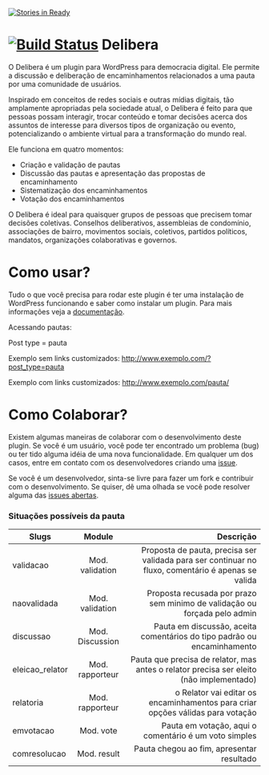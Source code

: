 [![Stories in Ready](https://badge.waffle.io/redelivre/delibera.png?label=ready&title=Ready)](https://waffle.io/redelivre/delibera)

[![Build Status](http://jenkins.beta.redelivre.org.br:8081/buildStatus/icon?job=Beta%20Delibera)](https://github.com/redelivre/delibera)
Delibera
========

O Delibera é um plugin para WordPress para democracia digital. Ele permite a discussão e deliberação de encaminhamentos relacionados a uma pauta por uma comunidade de usuários.

Inspirado em conceitos de redes sociais e outras mídias digitais, tão amplamente apropriadas pela sociedade atual, o Delibera é feito para que pessoas possam interagir, trocar conteúdo e tomar decisões acerca dos assuntos de interesse para diversos tipos de organização ou evento, potencializando o ambiente virtual para a transformação do mundo real.

Ele funciona em quatro momentos:

* Criação e validação de pautas
* Discussão das pautas e apresentação das propostas de encaminhamento
* Sistematização dos encaminhamentos
* Votação dos encaminhamentos

O Delibera é ideal para quaisquer grupos de pessoas que precisem tomar decisões coletivas. Conselhos deliberativos, assembleias de condomínio, associações de bairro, movimentos sociais, coletivos, partidos políticos, mandatos, organizações colaborativas e governos.

Como usar?
==========

Tudo o que você precisa para rodar este plugin é ter uma instalação de WordPress funcionando e saber como instalar um plugin. Para mais informações veja a [documentação](https://github.com/redelivre/delibera/wiki/Home).

Acessando pautas:

Post type = pauta

Exemplo sem links customizados:
http://www.exemplo.com/?post_type=pauta

Exemplo com links customizados:
http://www.exemplo.com/pauta/

Como Colaborar?
===============

Existem algumas maneiras de colaborar com o desenvolvimento deste plugin. Se você é um usuário, você pode ter encontrado um problema (bug) ou ter tido alguma idéia de uma nova funcionalidade. Em qualquer um dos casos, entre em contato com os desenvolvedores criando uma [issue](https://github.com/redelivre/delibera/issues).

Se você é um desenvolvedor, sinta-se livre para fazer um fork e contribuir com o desenvolvimento. Se quiser, dê uma olhada se você pode resolver alguma das [issues abertas](https://github.com/redelivre/delibera/issues).


### Situações possíveis da pauta

| Slugs           | Module          | Descrição  |
| --------------- |:---------------:| -----:|
| validacao       | Mod. validation | Proposta de pauta, precisa ser validada para ser continuar no fluxo, comentário é apenas se valida |
| naovalidada     | Mod. validation | Proposta recusada por prazo sem minimo de validação ou forçada pelo admin |
| discussao       | Mod. Discussion | Pauta em discussão, aceita comentários do tipo padrão ou encaminhamento    |
| eleicao_relator | Mod. rapporteur | Pauta que precisa de relator, mas antes o relator precisa ser eleito (não implementado)   |
| relatoria       | Mod. rapporteur | o Relator vai editar os encaminhamentos para criar opções válidas para votação   |
| emvotacao       | Mod. vote       |  Pauta em votação, aqui o comentário é um voto simples  |
| comresolucao    | Mod. result     |  Pauta chegou ao fim, apresentar resultado  |
